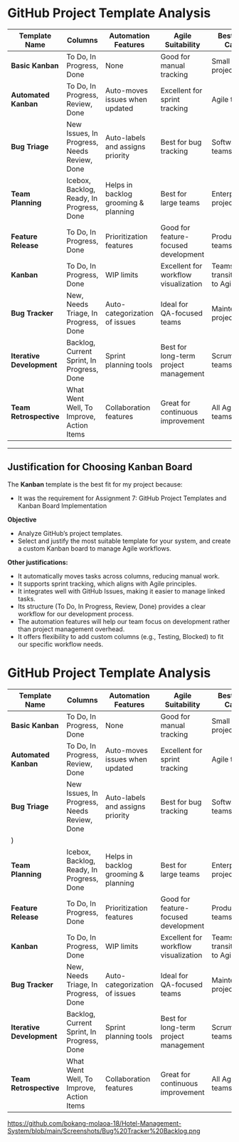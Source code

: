 # GitHub Project Template Analysis  

| Template Name          | Columns                          | Automation Features                          | Agile Suitability       | Best Use Case               |
|------------------------|----------------------------------|----------------------------------------------|-------------------------|----------------------------|
| **Basic Kanban**       | To Do, In Progress, Done        | None                                         | Good for manual tracking | Small projects             |
| **Automated Kanban**   | To Do, In Progress, Review, Done| Auto-moves issues when updated               | Excellent for sprint tracking | Agile teams               |
| **Bug Triage**         | New Issues, In Progress, Needs Review, Done | Auto-labels and assigns priority | Best for bug tracking | Software teams            |
| **Team Planning**      | Icebox, Backlog, Ready, In Progress, Done | Helps in backlog grooming & planning | Best for large teams | Enterprise projects       |
| **Feature Release**    | To Do, In Progress, Done        | Prioritization features                     | Good for feature-focused development | Product teams           |
| **Kanban**             | To Do, In Progress, Done        | WIP limits                                   | Excellent for workflow visualization | Teams transitioning to Agile |
| **Bug Tracker**        | New, Needs Triage, In Progress, Done | Auto-categorization of issues | Ideal for QA-focused teams | Maintenance projects     |
| **Iterative Development** | Backlog, Current Sprint, In Progress, Done | Sprint planning tools | Best for long-term project management | Scrum teams             |
| **Team Retrospective** | What Went Well, To Improve, Action Items | Collaboration features | Great for continuous improvement | All Agile teams          |

---

## Justification for Choosing Kanban Board

The **Kanban** template is the best fit for my project because:  
- It was the requirement for Assignment 7: GitHub Project Templates and Kanban Board Implementation
  
**Objective**
- Analyze GitHub’s project templates.
- Select and justify the most suitable template for your system, and create a custom Kanban board to manage Agile workflows.

**Other justifications:**
- It automatically moves tasks across columns, reducing manual work.
- It supports sprint tracking, which aligns with Agile principles.
- It integrates well with GitHub Issues, making it easier to manage linked tasks.
- Its structure (To Do, In Progress, Review, Done) provides a clear workflow for our development process.
- The automation features will help our team focus on development rather than project management overhead.
- It offers flexibility to add custom columns (e.g., Testing, Blocked) to fit our specific workflow needs.


# GitHub Project Template Analysis  

| Template Name          | Columns                          | Automation Features                          | Agile Suitability       | Best Use Case               | Screenshots                                                                 |
|------------------------|----------------------------------|----------------------------------------------|-------------------------|----------------------------|------------------------------------------------------------------------------|
| **Basic Kanban**       | To Do, In Progress, Done        | None                                         | Good for manual tracking | Small projects             | ![Basic Kanban](https://via.placeholder.com/400x200?text=Basic+Kanban+Screenshot) |
| **Automated Kanban**   | To Do, In Progress, Review, Done| Auto-moves issues when updated               | Excellent for sprint tracking | Agile teams               | ![Automated Kanban](https://via.placeholder.com/400x200?text=Automated+Kanban+Screenshot) |
| **Bug Triage**         | New Issues, In Progress, Needs Review, Done | Auto-labels and assigns priority | Best for bug tracking | Software teams            | [text=Bug+Triage+Screenshot)](https://github.com/bokang-molaoa-18/Hotel-Management-System/blob/main/Screenshots/Bug%20Tracker%20Backlog.png
) |
| **Team Planning**      | Icebox, Backlog, Ready, In Progress, Done | Helps in backlog grooming & planning | Best for large teams | Enterprise projects       | ![Team Planning](https://via.placeholder.com/400x200?text=Team+Planning+Screenshot) |
| **Feature Release**    | To Do, In Progress, Done        | Prioritization features                     | Good for feature-focused development | Product teams           | ![Feature Release](https://via.placeholder.com/400x200?text=Feature+Release+Screenshot) |
| **Kanban**             | To Do, In Progress, Done        | WIP limits                                   | Excellent for workflow visualization | Teams transitioning to Agile | ![Kanban](https://via.placeholder.com/400x200?text=Kanban+Screenshot) |
| **Bug Tracker**        | New, Needs Triage, In Progress, Done | Auto-categorization of issues | Ideal for QA-focused teams | Maintenance projects     | ![Bug Tracker](https://via.placeholder.com/400x200?text=Bug+Tracker+Screenshot) |
| **Iterative Development** | Backlog, Current Sprint, In Progress, Done | Sprint planning tools | Best for long-term project management | Scrum teams             | ![Iterative Development](https://via.placeholder.com/400x200?text=Iterative+Development+Screenshot) |
| **Team Retrospective** | What Went Well, To Improve, Action Items | Collaboration features | Great for continuous improvement | All Agile teams          | ![Retrospective](https://via.placeholder.com/400x200?text=Retrospective+Screenshot) |  

https://github.com/bokang-molaoa-18/Hotel-Management-System/blob/main/Screenshots/Bug%20Tracker%20Backlog.png
